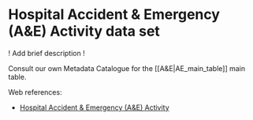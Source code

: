 # Hospital Accident & Emergency (A&E) Activity data set

! Add brief description !

Consult our own Metadata Catalogue for the [[A&E|AE_main_table]] main table.

Web references:

*  [Hospital Accident & Emergency (A&E) Activity](https://digital.nhs.uk/data-and-information/publications/statistical/hospital-accident--emergency-activity)
